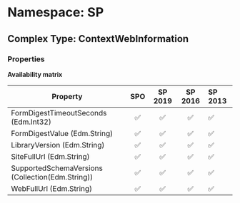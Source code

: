 # Namespace: SP

## Complex Type: ContextWebInformation

### Properties

**Availability matrix**

Property | SPO | SP 2019 | SP 2016 | SP 2013
----------|:---:|:-------:|:-------:|:-------
FormDigestTimeoutSeconds (Edm.Int32) | ✅ | ✅ | ✅ | ✅
FormDigestValue (Edm.String) | ✅ | ✅ | ✅ | ✅
LibraryVersion (Edm.String) | ✅ | ✅ | ✅ | ✅
SiteFullUrl (Edm.String) | ✅ | ✅ | ✅ | ✅
SupportedSchemaVersions (Collection(Edm.String)) | ✅ | ✅ | ✅ | ✅
WebFullUrl (Edm.String) | ✅ | ✅ | ✅ | ✅